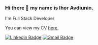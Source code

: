 ### Hi there 👋 my name is Ihor Avdiunin.
<p align='left'>I'm Full Stack Developer</p><p align='left'> You can view my CV <a href='https://igoravd.github.io/CV/' target=_blank><u>here</u>.</a></p>

[![Linkedin Badge](https://img.shields.io/badge/IhorAvdiunin-0072b1?style=flat&logo=Linkedin&logoColor=white&link=https://www.linkedin.com/in/ihor-avdiunin-8b4ba9225/)](https://www.linkedin.com/in/ihor-avdiunin-8b4ba9225/)
[![Gmail Badge](https://img.shields.io/badge/-igor.avdiunin@gmail.com-c14438?style=flat&logo=Gmail&logoColor=white&link=mailto:igor.avdiunin@gmail.com)](mailto:igor.avdiunin@gmail.com) 

<!--
**IgorAvd/IgorAvd** is a ✨ _special_ ✨ repository because its `README.md` (this file) appears on your GitHub profile.

Here are some ideas to get you started:

- 🔭 I’m currently working on ...
- 🌱 I’m currently learning ...
- 👯 I’m looking to collaborate on ...
- 🤔 I’m looking for help with ...
- 💬 Ask me about ...
- 📫 How to reach me: ...
- 😄 Pronouns: ...
- ⚡ Fun fact: ...
-->

